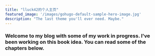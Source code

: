 ```yaml
---
title: "lluck42的个人主页"
featured_image: '/images/gohugo-default-sample-hero-image.jpg'
description: "The last theme you'll ever need. Maybe."
---
```


### Welcome to my blog with some of my work in progress. I've been working on this book idea. You can read some of the chapters below.
